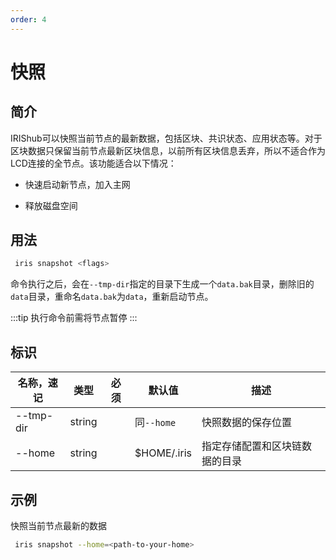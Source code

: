 ```yaml
---
order: 4
---
```


# 快照

## 简介

IRIShub可以快照当前节点的最新数据，包括区块、共识状态、应用状态等。对于区块数据只保留当前节点最新区块信息，以前所有区块信息丢弃，所以不适合作为LCD连接的全节点。该功能适合以下情况：

* 快速启动新节点，加入主网
  
* 释放磁盘空间

## 用法

```bash
 iris snapshot <flags>
```

命令执行之后，会在`--tmp-dir`指定的目录下生成一个`data.bak`目录，删除旧的`data`目录，重命名`data.bak`为`data`，重新启动节点。

:::tip
执行命令前需将节点暂停
:::

## 标识

| 名称，速记 | 类型   | 必须 | 默认值      | 描述                           |
| ---------- | ------ | ---- | ----------- | ------------------------------ |
| --tmp-dir  | string |      | 同`--home`    | 快照数据的保存位置             |
| --home     | string |      | $HOME/.iris | 指定存储配置和区块链数据的目录 |

## 示例

快照当前节点最新的数据

```bash
 iris snapshot --home=<path-to-your-home>
```
